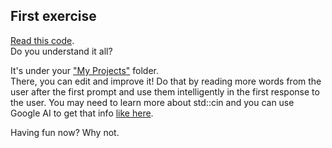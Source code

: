 First exercise
----
[Read this code](https://onlinegdb.com/Q1E47L1hQ).   
Do you understand it all?  

It's under your 
["My Projects"](https://www.onlinegdb.com/myfiles)
folder.  
There, you can edit and improve it! Do that by reading more words from the user after the first prompt and use them intelligently in the first response to the user. You may need to learn more about std::cin and you can use Google AI to get that info 
[like here]( https://www.google.com/search?q=std+cin+c%2B%2B&mstk=AUtExfDS4xUz2CcBJ23oGKqLJwB4fNcWZbjlVvfAk6mrnZCj81aECSVkW3LnIpqyd92MtjtefO1sAn0GqM-ciwzDUYBDz0rKNtU4slNTrRuHdlEhvfvqxZFxX-5MisNMRDsZj7Y&csuir=3#vhid=zephyr:0&vssid=atritem-).

Having fun now? Why not.